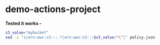 # demo-actions-project

**Tested it works -**

```sh
s3_value="mybucket"
sed -i "s|arn:aws:s3:::.*|arn:aws:s3:::$s3_value/*\"|" policy.json

```
